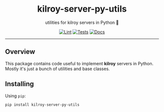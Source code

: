 <h1 align="center">kilroy-server-py-utils</h1>

<div align="center">

utilities for kilroy servers in Python 🔧

[![Lint](https://github.com/kilroybot/kilroy-server-py-utils/actions/workflows/lint.yaml/badge.svg)](https://github.com/kilroybot/kilroy-server-py-utils/actions/workflows/lint.yaml)
[![Tests](https://github.com/kilroybot/kilroy-server-py-utils/actions/workflows/test-multiplatform.yaml/badge.svg)](https://github.com/kilroybot/kilroy-server-py-utils/actions/workflows/test-multiplatform.yaml)
[![Docs](https://github.com/kilroybot/kilroy-server-py-utils/actions/workflows/docs.yaml/badge.svg)](https://github.com/kilroybot/kilroy-server-py-utils/actions/workflows/docs.yaml)

</div>

---

## Overview

This package contains code useful to implement **kilroy** servers in Python.
Mostly it's just a bunch of utilities and base classes.

## Installing

Using `pip`:

```sh
pip install kilroy-server-py-utils
```
